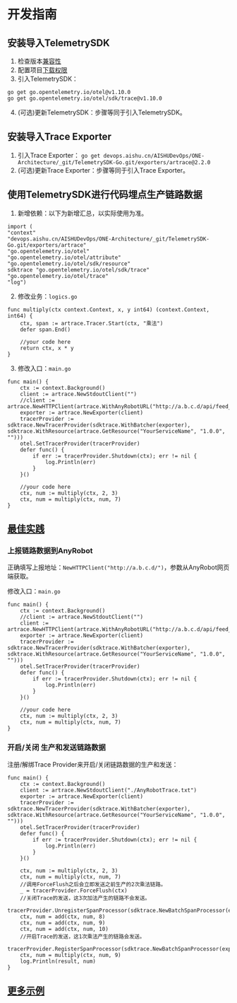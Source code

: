 # 开发指南

## 安装导入TelemetrySDK

1. 检查版本[兼容性](compatibility.md)
2. 配置项目[下载权限](https://devops.aishu.cn/AISHUDevOps/AnyRobot/_git/Eyes_Docs?path=/可观测性开发者指南/TelemetrySDK开发者指南/Log/README.md&version=GBdevelop&_a=preview&anchor=sdk2.0-使用参考)
3. 引入TelemetrySDK：

```
go get go.opentelemetry.io/otel@v1.10.0
go get go.opentelemetry.io/otel/sdk/trace@v1.10.0
```

4. (可选)更新TelemetrySDK：步骤等同于引入TelemetrySDK。

## 安装导入Trace Exporter

1. 引入Trace Exporter：
   ```go get devops.aishu.cn/AISHUDevOps/ONE-Architecture/_git/TelemetrySDK-Go.git/exporters/artrace@2.2.0```
2. (可选)更新Trace Exporter：步骤等同于引入Trace Exporter。

## 使用TelemetrySDK进行代码埋点生产链路数据

1. 新增依赖：以下为新增汇总，以实际使用为准。

```
import (
"context"
"devops.aishu.cn/AISHUDevOps/ONE-Architecture/_git/TelemetrySDK-Go.git/exporters/artrace"
"go.opentelemetry.io/otel"
"go.opentelemetry.io/otel/attribute"
"go.opentelemetry.io/otel/sdk/resource"
sdktrace "go.opentelemetry.io/otel/sdk/trace"
"go.opentelemetry.io/otel/trace"
"log")
```

2. 修改业务：`logics.go`

```
func multiply(ctx context.Context, x, y int64) (context.Context, int64) {
	ctx, span := artrace.Tracer.Start(ctx, "乘法")
	defer span.End()

	//your code here
	return ctx, x * y
}
```

3. 修改入口：`main.go`

```
func main() {
	ctx := context.Background()
	client := artrace.NewStdoutClient("")
	//client := artrace.NewHTTPClient(artrace.WithAnyRobotURL("http://a.b.c.d/api/feed_ingester/v1/jobs/abcd4f634e80d530/events"))
	exporter := artrace.NewExporter(client)
	tracerProvider := sdktrace.NewTracerProvider(sdktrace.WithBatcher(exporter), sdktrace.WithResource(artrace.GetResource("YourServiceName", "1.0.0", "")))
	otel.SetTracerProvider(tracerProvider)
	defer func() {
		if err := tracerProvider.Shutdown(ctx); err != nil {
			log.Println(err)
		}
	}()

	//your code here
	ctx, num := multiply(ctx, 2, 3)
	ctx, num = multiply(ctx, num, 7)
}
```

## [最佳实践]()

### 上报链路数据到AnyRobot

正确填写上报地址：`NewHTTPClient("http://a.b.c.d/")`，参数从AnyRobot网页端获取。

修改入口：`main.go`

```
func main() {
	ctx := context.Background()
	//client := artrace.NewStdoutClient("")
	client := artrace.NewHTTPClient(artrace.WithAnyRobotURL("http://a.b.c.d/api/feed_ingester/v1/jobs/abcd4f634e80d530/events"))
	exporter := artrace.NewExporter(client)
	tracerProvider := sdktrace.NewTracerProvider(sdktrace.WithBatcher(exporter), sdktrace.WithResource(artrace.GetResource("YourServiceName", "1.0.0", "")))
	otel.SetTracerProvider(tracerProvider)
	defer func() {
		if err := tracerProvider.Shutdown(ctx); err != nil {
			log.Println(err)
		}
	}()

	//your code here
	ctx, num := multiply(ctx, 2, 3)
	ctx, num = multiply(ctx, num, 7)
}
```

### 开启/关闭 生产和发送链路数据

注册/解绑Trace Provider来开启/关闭链路数据的生产和发送：

```
func main() {
	ctx := context.Background()
	client := artrace.NewStdoutClient("./AnyRobotTrace.txt")
	exporter := artrace.NewExporter(client)
	tracerProvider := sdktrace.NewTracerProvider(sdktrace.WithBatcher(exporter), sdktrace.WithResource(artrace.GetResource("YourServiceName", "1.0.0", "")))
	otel.SetTracerProvider(tracerProvider)
	defer func() {
		if err := tracerProvider.Shutdown(ctx); err != nil {
			log.Println(err)
		}
	}()

	ctx, num := multiply(ctx, 2, 3)
	ctx, num = multiply(ctx, num, 7)
	//调用ForceFlush之后会立即发送之前生产的2次乘法链路。
	_ = tracerProvider.ForceFlush(ctx)
	//关闭Trace的发送，这3次加法产生的链路不会发送。
	tracerProvider.UnregisterSpanProcessor(sdktrace.NewBatchSpanProcessor(exporter))
	ctx, num = add(ctx, num, 8)
	ctx, num = add(ctx, num, 9)
	ctx, num = add(ctx, num, 10)
	//开启Trace的发送，这1次乘法产生的链路会发送。
	tracerProvider.RegisterSpanProcessor(sdktrace.NewBatchSpanProcessor(exporter))
	ctx, num = multiply(ctx, num, 9)
	log.Println(result, num)
}
```

## [更多示例](https://devops.aishu.cn/AISHUDevOps/ONE-Architecture/_git/TelemetrySDK-Go?version=GB2.2.0&path=/exporters/artrace/examples/oneservice.go)